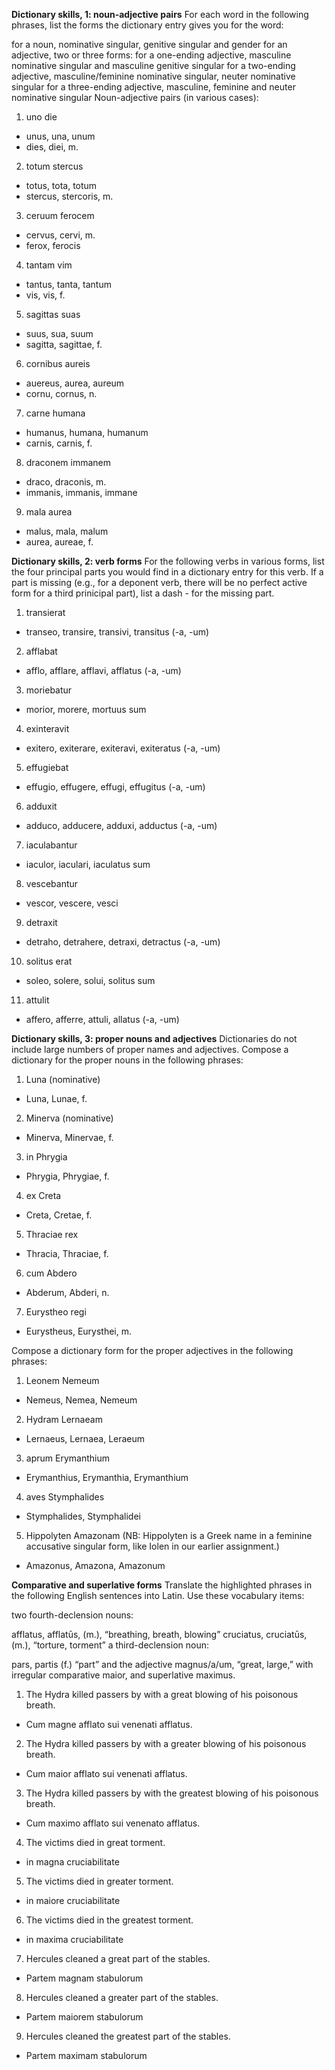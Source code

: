 **Dictionary skills, 1: noun-adjective pairs**
For each word in the following phrases, list the forms the dictionary entry gives you for the word:

for a noun, nominative singular, genitive singular and gender
for an adjective, two or three forms:
for a one-ending adjective, masculine nominative singular and masculine genitive singular
for a two-ending adjective, masculine/feminine nominative singular, neuter nominative singular
for a three-ending adjective, masculine, feminine and neuter nominative singular
Noun-adjective pairs (in various cases):

1. uno die
- unus, una, unum
- dies, diei, m.

2. totum stercus
- totus, tota, totum
- stercus, stercoris, m. 
3. ceruum ferocem
- cervus, cervi, m.
- ferox, ferocis 
4. tantam vim
- tantus, tanta, tantum
- vis, vis, f.
5. sagittas suas
- suus, sua, suum
- sagitta, sagittae, f.
6. cornibus aureis
- auereus, aurea, aureum
- cornu, cornus, n.
7. carne humana
- humanus, humana, humanum 
- carnis, carnis, f.
8. draconem immanem
- draco, draconis, m.
- immanis, immanis, immane
9. mala aurea
- malus, mala, malum
- aurea, aureae, f.

**Dictionary skills, 2: verb forms**
For the following verbs in various forms, list the four principal parts you would find in a dictionary entry for this verb. If a part is missing (e.g., for a deponent verb, there will be no perfect active form for a third prinicipal part), list a dash - for the missing part.

1. transierat
- transeo, transire, transivi, transitus (-a, -um)
2. afflabat
- afflo, afflare, afflavi, afflatus (-a, -um)
3. moriebatur
- morior, morere, mortuus sum
4. exinteravit
- exitero, exiterare, exiteravi, exiteratus (-a, -um)
5. effugiebat
- effugio, effugere, effugi, effugitus (-a, -um)
6. adduxit
- adduco, adducere, adduxi, adductus (-a, -um)
7. iaculabantur
- iaculor, iaculari, iaculatus sum
8. vescebantur
- vescor, vescere, vesci
9. detraxit
- detraho, detrahere, detraxi, detractus (-a, -um)
10. solitus erat
-  soleo, solere, solui, solitus sum
11. attulit
- affero, afferre, attuli, allatus (-a, -um)

**Dictionary skills, 3: proper nouns and adjectives**
Dictionaries do not include large numbers of proper names and adjectives. Compose a dictionary for the proper nouns in the following phrases:

1. Luna (nominative)
- Luna, Lunae, f.

2. Minerva (nominative)
- Minerva, Minervae, f. 

3. in Phrygia
- Phrygia, Phrygiae, f. 

4. ex Creta
- Creta, Cretae, f. 

5. Thraciae rex
- Thracia, Thraciae, f.

6. cum Abdero
-  Abderum, Abderi, n. 

7. Eurystheo regi
- Eurystheus, Eurysthei, m. 

Compose a dictionary form for the proper adjectives in the following phrases:

1. Leonem Nemeum
- Nemeus, Nemea, Nemeum 
2. Hydram Lernaeam
- Lernaeus, Lernaea, Leraeum
3. aprum Erymanthium
- Erymanthius, Erymanthia, Erymanthium
4. aves Stymphalides
- Stymphalides, Stymphalidei
5. Hippolyten Amazonam (NB: Hippolyten is a Greek name in a feminine accusative singular form, like Iolen in our earlier assignment.)
- Amazonus, Amazona, Amazonum 

**Comparative and superlative forms**
Translate the highlighted phrases in the following English sentences into Latin. Use these vocabulary items:

two fourth-declension nouns:

afflatus, afflatūs, (m.), “breathing, breath, blowing”
cruciatus, cruciatūs, (m.), “torture, torment”
a third-declension noun:

pars, partis (f.) “part”
and the adjective magnus/a/um, “great, large,” with irregular comparative maior, and superlative maximus.

1. The Hydra killed passers by with a great blowing of his poisonous breath.
- Cum magne afflato sui venenati afflatus.
2. The Hydra killed passers by with a greater blowing of his poisonous breath.
- Cum maior afflato sui venenati afflatus. 
3. The Hydra killed passers by with the greatest blowing of his poisonous breath.
- Cum maximo afflato sui venenato afflatus.
4. The victims died in great torment.
- in magna cruciabilitate
5. The victims died in greater torment.
- in maiore cruciabilitate
6. The victims died in the greatest torment.
- in maxima cruciabilitate
7. Hercules cleaned a great part of the stables.
- Partem magnam stabulorum 
8. Hercules cleaned a greater part of the stables.
- Partem maiorem stabulorum
9. Hercules cleaned the greatest part of the stables.
- Partem maximam stabulorum
